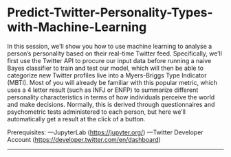 # Predict-Twitter-Personality-Types-with-Machine-Learning

In this session, we’ll show you how to use machine learning to analyse a person’s personality based on their real-time Twitter feed. Specifically, we’ll first use the Twitter API to procure our input data before running a naive Bayes classifier to train and test our model, which will then be able to categorize new Twitter profiles live into a Myers-Briggs Type Indicator (MBTI).  Most of you will already be familiar with this popular metric, which uses a 4 letter result (such as INFJ or ENFP) to summarize different personality characteristics in terms of how individuals perceive the world and make decisions. Normally, this is derived through questionnaires and psychometric tests administered to each person, but here we’ll automatically get a result at the click of a button. 

Prerequisites: —JupyterLab (https://jupyter.org/) 
—Twitter Developer Account (https://developer.twitter.com/en/dashboard)  

-----------------------------------------  

